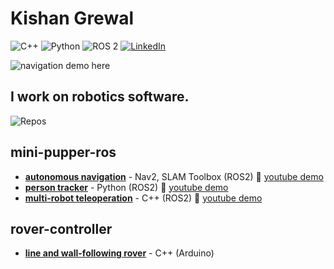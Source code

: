 # Kishan Grewal  

![C++](https://img.shields.io/badge/C++-00599C?logo=c%2B%2B&logoColor=white)
![Python](https://img.shields.io/badge/Python-3776AB?logo=python&logoColor=white)
![ROS 2](https://img.shields.io/badge/ROS%202-22314E?logo=ros&logoColor=white)
[![LinkedIn](https://img.shields.io/badge/LinkedIn-0A66C2?style=flat-square&logo=linkedin&logoColor=white)](https://www.linkedin.com/in/kishan-grewal)

![navigation demo here](mini_pupper_navigation_480_12.gif)

## I work on robotics software.

![Repos](https://github-contributor-stats.vercel.app/api?username=kishan-grewal&limit=2&theme=tokyonight&combine_all_yearly_contributions=true)

## mini-pupper-ros

- [**autonomous navigation**](https://github.com/mangdangroboticsclub/mini_pupper_ros/tree/ros2-dev/mini_pupper_navigation) - Nav2, SLAM Toolbox (ROS2)
🎥 [youtube demo](https://youtu.be/4jJ_QinYjgU)
- [**person tracker**](https://github.com/mangdangroboticsclub/mini_pupper_ros/tree/ros2-dev/mini_pupper_tracking) - Python (ROS2)
🎥 [youtube demo](https://youtu.be/_WW_2NER2gI)
- [**multi-robot teleoperation**](https://github.com/mangdangroboticsclub/mini_pupper_ros/tree/ros2-dev/mini_pupper_fleet) - C++ (ROS2)
🎥 [youtube demo](https://youtu.be/Q4m8wsLZWkY)

## rover-controller

- [**line and wall-following rover**](https://github.com/kishan-grewal/rover-controller) - C++ (Arduino)










